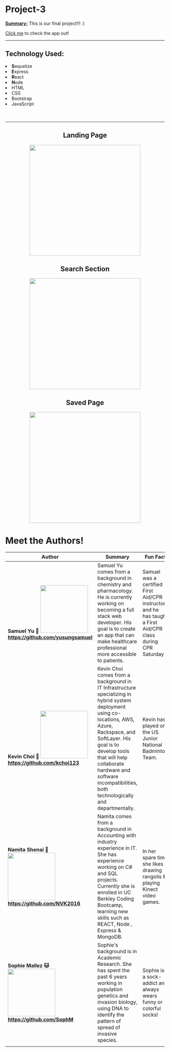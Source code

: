 # Project-3

<b><u>Summary:</u></b>
This is our final project!!! :)

<p>
<a href="https://google-search-book.herokuapp.com" target="_blank">Click me</a> to check the app out!</p>

<hr>

<h2>Technology Used:</h2>
<li><b>S</b>equelize</li>
<li><b>E</b>xpress</li>
<li><b>R</b>eact</li>
<li><b>N</b>ode</li>
<li>HTML</li>
<li>CSS</li>
<li>Bootstrap</li>
<li>JavaScript</li>
<br></br>

<hr>

<h2><center>Landing Page</center></h2>
<center><img src="./create-react-express/client/public/images/1.png" width="350px"/></center><h2><center>Search Section</center></h2>
<center><img src="./create-react-express/client/public/images/2.png" width="350px"/></center><h2><center>Saved Page</center></h2>
<center><img src="./create-react-express/client/public/images/3.png" width="350px"/></center>

# <a name="authors">Meet the Authors!</a>

| Author                                                                                                                                              | Summary                                                                                                                                                                                                                                                                                              | Fun Fact                                                                                                                                                    | Hobbies                                                                                |
| --------------------------------------------------------------------------------------------------------------------------------------------------- | ---------------------------------------------------------------------------------------------------------------------------------------------------------------------------------------------------------------------------------------------------------------------------------------------------- | ----------------------------------------------------------------------------------------------------------------------------------------------------------- | -------------------------------------------------------------------------------------- |
| <b>Samuel Yu :hatching_chick: <img src="https://avatars2.githubusercontent.com/u/45929868?s=460&v=4" width="150px"> https://github.com/yusungsamuel | Samuel Yu comes from a background in chemistry and pharmacology. He is currently working on becoming a full stack web developer. His goal is to create an app that can make healthcare professional more accessible to patients.                                                                     | Samuel was a certified First Aid/CPR instructor and he has taught a First Aid/CPR class during CPR Saturday                                                 | league of legends, anime                                                               |
| <b>Kevin Choi :rice_ball: <img src="https://avatars2.githubusercontent.com/u/41413295?s=460&v=4" width="150px"> https://github.com/kchoi123         | Kevin Choi comes from a background in IT Infrastructure specializing in hybrid system deployment using co-locations, AWS, Azure, Rackspace, and SoftLayer. His goal is to develop tools that will help collaborate hardware and software incompatibilities, both technologically and departmentally. | Kevin has played on the US Junior National Badminton Team.                                                                                                  | Netflix and sitting on the couch with his dog Polo :dog:                               |
| <b>Namita Shenai :koala: <img src="https://avatars2.githubusercontent.com/u/39390897?s=460&v=4" width="150px"> https://github.com/NVK2016           | Namita comes from a background in Accounting with industry experience in IT. She has experience working on C# and SQL projects. Currently she is enrolled in UC Berkley Coding Bootcamp, learning new skills such as REACT, Node , Express & MongoDB.                                                                   | In her spare time she likes drawing rangolis & playing Kinect video games. | Binge watching shows on Netflix or Prime, reading books to my toddler. |
| <b>Sophie Mallez :cat: <img src="https://avatars1.githubusercontent.com/u/47410186?s=460&v=4" width="150px"> https://github.com/SophM               | Sophie's background is in Academic Research. She has spent the past 6 years working in population genetics and invasion biology, using DNA to identify the pattern of spread of invasive species.                                                                                                    | Sophie is a sock-addict and always wears funny or colorful socks!                                                                                           | Hiking, Backpacking, Cooking, Playing Tennis, Sewing, Surfing, Board Games             |
|                                                                                                                                                     |
